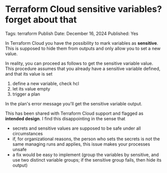 # Terraform Cloud sensitive variables? forget about that

Tags: terraform
Publish Date: December 16, 2024
Published: Yes

In Terraform Cloud you have the possibility to mark variables as **sensitive**. This is supposed to hide them from outputs and only allow you to set a new value.

In reality, you can proceed as follows to get the sensitive variable value. This procedure assumes that you already have a sensitive variable defined, and that its value is set

1. define a new variable, check hcl
2. let its value empty
3. trigger a plan

In the plan's error message you'll get the sensitive variable output.

This has been shared with Terraform Cloud support and flagged as **intended design**. I find this disappointing in the sense that

- secrets and sensitive values are supposed to be safe under all circumstances
- if, for organizational reasons, the person who sets the secrets is not the same managing runs and applies, this issue makes your processes unsafe
- a fix would be easy to implement (group the variables by sensitive, and use two distinct variable groups; if the sensitive group fails, then hide its output)